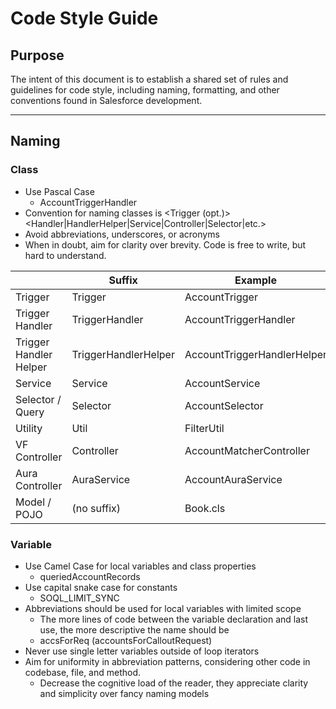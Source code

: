 # Code Style Guide

## Purpose

The intent of this document is to establish a shared set of rules and guidelines for 
code style, including naming, formatting, and other conventions found in Salesforce development.

---

## Naming

### Class

- Use Pascal Case
  - AccountTriggerHandler
- Convention for naming classes is <SObject><Trigger (opt.)><Handler|HandlerHelper|Service|Controller|Selector|etc.>
- Avoid abbreviations, underscores, or acronyms
- When in doubt, aim for clarity over brevity. Code is free to write, but hard to understand.

|                        | Suffix               | Example                     |
|------------------------|----------------------|-----------------------------|
| Trigger                | Trigger              | AccountTrigger              |
| Trigger Handler        | TriggerHandler       | AccountTriggerHandler       |
| Trigger Handler Helper | TriggerHandlerHelper | AccountTriggerHandlerHelper |
| Service                | Service              | AccountService              |
| Selector / Query       | Selector             | AccountSelector             |
| Utility                | Util                 | FilterUtil                  |
| VF Controller          | Controller           | AccountMatcherController    |
| Aura Controller        | AuraService          | AccountAuraService          |
| Model / POJO           | (no suffix)          | Book.cls                    |

  
### Variable

- Use Camel Case for local variables and class properties
  - queriedAccountRecords
- Use capital snake case for constants
  - SOQL_LIMIT_SYNC
- Abbreviations should be used for local variables with limited scope
  - The more lines of code between the variable declaration and last use, the more descriptive the name should be
  - accsForReq (accountsForCalloutRequest)
- Never use single letter variables outside of loop iterators
- Aim for uniformity in abbreviation patterns, considering other code in codebase, file, and method.
  - Decrease the cognitive load of the reader, they appreciate clarity and simplicity over fancy naming models

